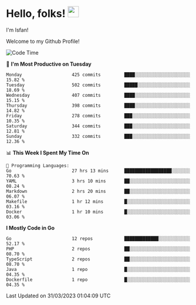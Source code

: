 # Hello, folks! <img src="https://raw.githubusercontent.com/MartinHeinz/MartinHeinz/master/wave.gif" width="30px" height="30px" />

I'm Isfan!

Welcome to my Github Profile!

<!--START_SECTION:waka-->
![Code Time](http://img.shields.io/badge/Code%20Time-2%2C502%20hrs%2012%20mins-blue)

📅 **I'm Most Productive on Tuesday** 

```text
Monday                   425 commits         ████░░░░░░░░░░░░░░░░░░░░░   15.82 % 
Tuesday                  502 commits         █████░░░░░░░░░░░░░░░░░░░░   18.69 % 
Wednesday                407 commits         ████░░░░░░░░░░░░░░░░░░░░░   15.15 % 
Thursday                 398 commits         ████░░░░░░░░░░░░░░░░░░░░░   14.82 % 
Friday                   278 commits         ███░░░░░░░░░░░░░░░░░░░░░░   10.35 % 
Saturday                 344 commits         ███░░░░░░░░░░░░░░░░░░░░░░   12.81 % 
Sunday                   332 commits         ███░░░░░░░░░░░░░░░░░░░░░░   12.36 % 
```


📊 **This Week I Spent My Time On** 

```text
💬 Programming Languages: 
Go                       27 hrs 13 mins      ██████████████████░░░░░░░   70.63 % 
YAML                     3 hrs 10 mins       ██░░░░░░░░░░░░░░░░░░░░░░░   08.24 % 
Markdown                 2 hrs 20 mins       ██░░░░░░░░░░░░░░░░░░░░░░░   06.07 % 
Makefile                 1 hr 12 mins        █░░░░░░░░░░░░░░░░░░░░░░░░   03.16 % 
Docker                   1 hr 10 mins        █░░░░░░░░░░░░░░░░░░░░░░░░   03.06 % 
```

**I Mostly Code in Go** 

```text
Go                       12 repos            █████████████░░░░░░░░░░░░   52.17 % 
PHP                      2 repos             ██░░░░░░░░░░░░░░░░░░░░░░░   08.70 % 
TypeScript               2 repos             ██░░░░░░░░░░░░░░░░░░░░░░░   08.70 % 
Java                     1 repo              █░░░░░░░░░░░░░░░░░░░░░░░░   04.35 % 
Dockerfile               1 repo              █░░░░░░░░░░░░░░░░░░░░░░░░   04.35 % 
```




 Last Updated on 31/03/2023 01:04:09 UTC
<!--END_SECTION:waka-->

<!--
**isfanazha/isfanazha** is a ✨ _special_ ✨ repository because its `README.md` (this file) appears on your GitHub profile.

Here are some ideas to get you started:

- 🔭 I’m currently working on ...
- 🌱 I’m currently learning ...
- 👯 I’m looking to collaborate on ...
- 🤔 I’m looking for help with ...
- 💬 Ask me about ...
- 📫 How to reach me: ...
- 😄 Pronouns: ...
- ⚡ Fun fact: ...
-->

